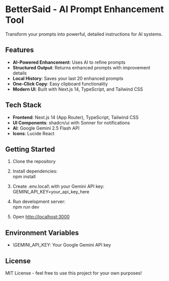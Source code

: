 ﻿# BetterSaid - AI Prompt Enhancement Tool

Transform your prompts into powerful, detailed instructions for AI systems.

## Features

-  **AI-Powered Enhancement**: Uses AI to refine prompts
-  **Structured Output**: Returns enhanced prompts with improvement details
-  **Local History**: Saves your last 20 enhanced prompts
-  **One-Click Copy**: Easy clipboard functionality
-  **Modern UI**: Built with Next.js 14, TypeScript, and Tailwind CSS

## Tech Stack

- **Frontend**: Next.js 14 (App Router), TypeScript, Tailwind CSS
- **UI Components**: shadcn/ui with Sonner for notifications
- **AI**: Google Gemini 2.5 Flash API
- **Icons**: Lucide React

## Getting Started

1. Clone the repository
2. Install dependencies: \
      npm install
3. Create \.env.local\ with your Gemini API key:
   \
   GEMINI_API_KEY=your_api_key_here
   
4. Run development server: \
      npm run dev
5. Open [http://localhost:3000](http://localhost:3000)

## Environment Variables

- \GEMINI_API_KEY\: Your Google Gemini API key

## License

MIT License - feel free to use this project for your own purposes!
